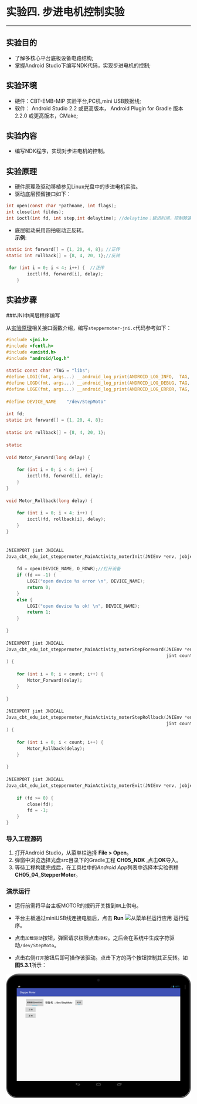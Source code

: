 # 实验四. 步进电机控制实验

----------
##  实验目的
- 了解多核心平台底板设备电路结构;
- 掌握Android Studio下编写NDK代码，实现步进电机的控制;

##  实验环境
* 硬件：CBT-EMB-MIP 实验平台,PC机,mini USB数据线;
* 软件： Android Studio 2.2 或更高版本， Android Plugin for Gradle 版本 2.2.0 或更高版本，CMake;

##  实验内容
- 编写NDK程序，实现对步进电机的控制。


##  实验原理

- 硬件原理及驱动移植参见Linux光盘中的步进电机实验。
- 驱动底层预留接口如下：
```c
int open(const char *pathname, int flags); 
int close(int fildes);
int ioctl(int fd, int step,int delaytime); //delaytime：延迟时间，控制转速
```

- 底层驱动采用四拍驱动正反转。   
__示例__:
```c
static int forward[] = {1, 20, 4, 8}; //正传
static int rollback[] = {8, 4, 20, 1};//反转

 for (int i = 0; i < 4; i++) {  //正传
        ioctl(fd, forward[i], delay);
    }
```

## 实验步骤

###JNI中间层程序编写   

从[实验原理](#实验原理)相关接口函数介绍，编写`steppermoter-jni.c`代码参考如下：
```c
#include <jni.h>
#include <fcntl.h>  
#include <unistd.h>
#include "android/log.h"

static const char *TAG = "libs";
#define LOGI(fmt, args...) __android_log_print(ANDROID_LOG_INFO,  TAG, fmt, ##args)
#define LOGD(fmt, args...) __android_log_print(ANDROID_LOG_DEBUG, TAG, fmt, ##args)
#define LOGE(fmt, args...) __android_log_print(ANDROID_LOG_ERROR, TAG, fmt, ##args)

#define DEVICE_NAME    "/dev/StepMoto"

int fd;
static int forward[] = {1, 20, 4, 8};

static int rollback[] = {8, 4, 20, 1};

static

void Motor_Forward(long delay) {

    for (int i = 0; i < 4; i++) {
        ioctl(fd, forward[i], delay);
    }
}

void Motor_Rollback(long delay) {

    for (int i = 0; i < 4; i++) {
        ioctl(fd, rollback[i], delay);
    }
}


JNIEXPORT jint JNICALL
Java_cbt_edu_iot_steppermoter_MainActivity_moterInit(JNIEnv *env, jobject instance) {

    fd = open(DEVICE_NAME, O_RDWR);//打开设备
    if (fd == -1) {
        LOGI("open device %s error \n", DEVICE_NAME);
        return 0;
    }
    else {
        LOGI("open device %s ok! \n", DEVICE_NAME);
        return 1;
    }

}

JNIEXPORT jint JNICALL
Java_cbt_edu_iot_steppermoter_MainActivity_moterStepForeward(JNIEnv *env, jobject instance,
                                                             jint count, jlong delay
) {

    for (int i = 0; i < count; i++) {
        Motor_Forward(delay);
    }

}

JNIEXPORT jint JNICALL
Java_cbt_edu_iot_steppermoter_MainActivity_moterStepRollback(JNIEnv *env, jobject instance,
                                                             jint count, jlong delay
) {

    for (int i = 0; i < count; i++) {
        Motor_Rollback(delay);
    }

}

JNIEXPORT jint JNICALL
Java_cbt_edu_iot_steppermoter_MainActivity_moterExit(JNIEnv *env, jobject instance) {

    if (fd >= 0) {
        close(fd);
        fd = -1;
    }
}
```
   
### 导入工程源码

1.  打开Android Studio，从菜单栏选择 **File \> Open**。
2.  弹窗中浏览选择光盘src目录下的Gradle工程 **CH05_NDK** ,点击**OK**导入。
3.  等待工程构建完成后，在工具栏中的*Android App*列表中选择本实验例程**CH05_04_StepperMoter**。

### 演示运行

- 运行前需将平台主板MOTOR的拨码开关拨到`ON`上供电。
- 平台主板通过miniUSB线连接电脑后，点击 **Run**
![从菜单栏运行应用](https://developer.android.com/studio/images/buttons/toolbar-run.png)
运行程序。
- 点击`加载驱动`按钮，弹窗请求权限点击`授权`。之后会在系统中生成字符驱动`/dev/StepMoto`。 

- 点击右侧`打开`按钮后即可操作该驱动。点击下方的两个按钮控制其正反转。如**图5.3.1**所示：

![ui](/chapter5/experiment04/ch05_04_ui.png) 